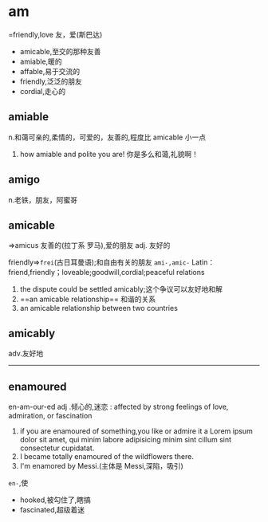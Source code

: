 # am

=friendly,love
友，爱(斯巴达)

- amicable,至交的那种友善
- amiable,暖的
- affable,易于交流的
- friendly,泛泛的朋友
- cordial,走心的

## amiable

n.和蔼可亲的,柔情的，可爱的，友善的,程度比 amicable 小一点

1. how amiable and polite you are! 你是多么和蔼,礼貌啊！

## amigo

n.老铁，朋友，阿蜜哥

## amicable

=>amicus 友善的(拉丁系 罗马),爱的朋友
adj. 友好的

friendly=>`frei`(古日耳曼语);和自由有关的朋友
`ami-,amic-` Latin： friend,friendly；loveable;goodwill,cordial;peaceful relations

1. the dispute could be settled amicably;这个争议可以友好地和解
2. ==an amicable relationship== 和谐的关系
3. an amicable relationship between two countries

## amicably

adv.友好地

---

## enamoured

en-am-our-ed
adj .倾心的,迷恋
: affected by strong feelings of love, admiration, or fascination

1. if you are enamoured of something,you like or admire it a Lorem ipsum dolor sit amet, qui minim labore adipisicing minim sint cillum sint consectetur cupidatat.
2. I became totally enamoured of the wildflowers there.
3. I'm enamored by Messi.(主体是 Messi,深陷，吸引)

`en-`,使

- hooked,被勾住了,瞎搞
- fascinated,超级着迷
